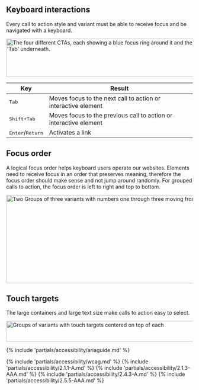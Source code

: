 ## Keyboard interactions

Every call to action style and variant must be able to receive focus and be navigated with a keyboard.

<uxdot-example color-palette="lightest" width-adjustment="574px">
  <img src="../cta-a11y-keyboard-interactions.svg"
        alt="The four different CTAs, each showing a blue focus ring around it and the words 'Tab' underneath."
        width="574"
        height="103">
</uxdot-example>

<rh-table>

| Key                  | Result                                                            |
| -------------------- | ----------------------------------------------------------------- |
| <kbd>Tab</kbd>       | Moves focus to the next call to action or interactive element     |
| <kbd>Shift+Tab</kbd> | Moves focus to the previous call to action or interactive element |
| <kbd>Enter</kbd>/<kbd>Return</kbd>     | Activates a link                                |

</rh-table>

## Focus order

A logical focus order helps keyboard users operate our websites. Elements need to receive focus in an order that preserves meaning, therefore the focus order should make sense and not jump around randomly. For grouped calls to action, the focus order is left to right and top to bottom.

<uxdot-example color-palette="lightest" width-adjustment="906px">
  <img src="../cta-a11y-focus-order.svg"
        alt="Two Groups of three variants with numbers one through three moving from left to right and top to bottom"
        width="906"
        height="238">
</uxdot-example>

## Touch targets

The large containers and large text size make calls to action easy to select.

<uxdot-example color-palette="lightest" width-adjustment="568px">
  <img src="../cta-a11y-touch-targets.svg"
        alt="Groups of variants with touch targets centered on top of each"
        width="568"
        height="56">
</uxdot-example>

{% include 'partials/accessibility/ariaguide.md' %}

{% include 'partials/accessibility/wcag.md' %}
{% include 'partials/accessibility/2.1.1-A.md' %}
{% include 'partials/accessibility/2.1.3-AAA.md' %}
{% include 'partials/accessibility/2.4.3-A.md' %}
{% include 'partials/accessibility/2.5.5-AAA.md' %}
